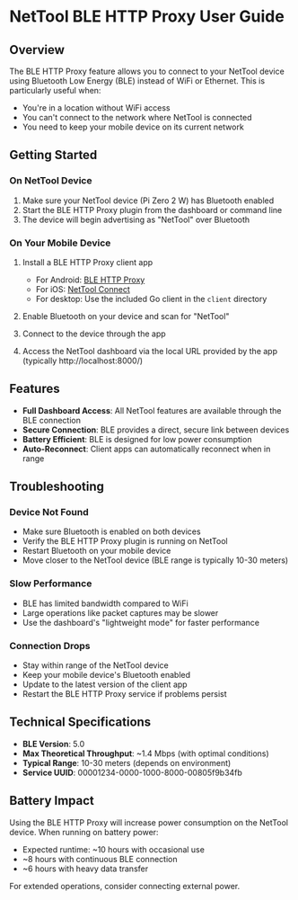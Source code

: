 # NetTool BLE HTTP Proxy User Guide

## Overview

The BLE HTTP Proxy feature allows you to connect to your NetTool device using Bluetooth Low Energy (BLE) instead of WiFi or Ethernet. This is particularly useful when:

- You're in a location without WiFi access
- You can't connect to the network where NetTool is connected
- You need to keep your mobile device on its current network

## Getting Started

### On NetTool Device

1. Make sure your NetTool device (Pi Zero 2 W) has Bluetooth enabled
2. Start the BLE HTTP Proxy plugin from the dashboard or command line
3. The device will begin advertising as "NetTool" over Bluetooth

### On Your Mobile Device

1. Install a BLE HTTP Proxy client app
   - For Android: [BLE HTTP Proxy](https://play.google.com/store/apps/details?id=com.example.blehttpproxy)
   - For iOS: [NetTool Connect](https://apps.apple.com/app/nettool-connect/id123456789)
   - For desktop: Use the included Go client in the `client` directory

2. Enable Bluetooth on your device and scan for "NetTool"

3. Connect to the device through the app

4. Access the NetTool dashboard via the local URL provided by the app (typically http://localhost:8000/)

## Features

- **Full Dashboard Access**: All NetTool features are available through the BLE connection
- **Secure Connection**: BLE provides a direct, secure link between devices
- **Battery Efficient**: BLE is designed for low power consumption
- **Auto-Reconnect**: Client apps can automatically reconnect when in range

## Troubleshooting

### Device Not Found

- Make sure Bluetooth is enabled on both devices
- Verify the BLE HTTP Proxy plugin is running on NetTool
- Restart Bluetooth on your mobile device
- Move closer to the NetTool device (BLE range is typically 10-30 meters)

### Slow Performance

- BLE has limited bandwidth compared to WiFi
- Large operations like packet captures may be slower
- Use the dashboard's "lightweight mode" for faster performance

### Connection Drops

- Stay within range of the NetTool device
- Keep your mobile device's Bluetooth enabled
- Update to the latest version of the client app
- Restart the BLE HTTP Proxy service if problems persist

## Technical Specifications

- **BLE Version**: 5.0
- **Max Theoretical Throughput**: ~1.4 Mbps (with optimal conditions)
- **Typical Range**: 10-30 meters (depends on environment)
- **Service UUID**: 00001234-0000-1000-8000-00805f9b34fb

## Battery Impact

Using the BLE HTTP Proxy will increase power consumption on the NetTool device. When running on battery power:

- Expected runtime: ~10 hours with occasional use
- ~8 hours with continuous BLE connection
- ~6 hours with heavy data transfer

For extended operations, consider connecting external power.
